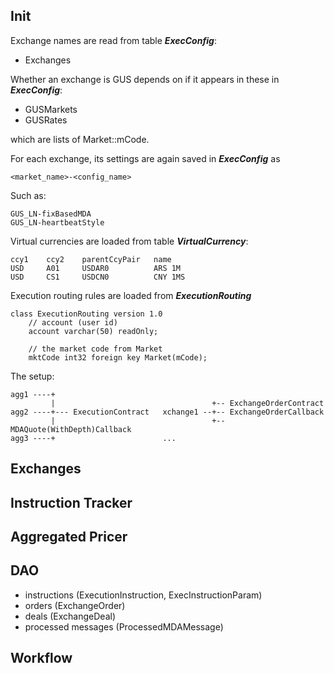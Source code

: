 ## Init

Exchange names are read from table ***ExecConfig***:

- Exchanges

Whether an exchange is GUS depends on if it appears in these in ***ExecConfig***:

- GUSMarkets
- GUSRates

which are lists of Market::mCode.

For each exchange, its settings are again saved in ***ExecConfig*** as

	<market_name>-<config_name>

Such as:

	GUS_LN-fixBasedMDA
	GUS_LN-heartbeatStyle


Virtual currencies are loaded from table ***VirtualCurrency***:

	ccy1	ccy2	parentCcyPair	name
	USD		A01		USDAR0			ARS 1M
	USD		CS1		USDCN0			CNY 1MS

Execution routing rules are loaded from ***ExecutionRouting***

	class ExecutionRouting version 1.0
		// account (user id)
		account varchar(50) readOnly;

		// the market code from Market
		mktCode int32 foreign key Market(mCode);

The setup:

	agg1 ----+
	         |                                   +-- ExchangeOrderContract
	agg2 ----+--- ExecutionContract   xchange1 --+-- ExchangeOrderCallback
	         |                                   +-- MDAQuote(WithDepth)Callback
	agg3 ----+                        ...

## Exchanges

## Instruction Tracker

## Aggregated Pricer

## DAO

- instructions (ExecutionInstruction, ExecInstructionParam)
- orders (ExchangeOrder)
- deals (ExchangeDeal)
- processed messages (ProcessedMDAMessage)

## Workflow

